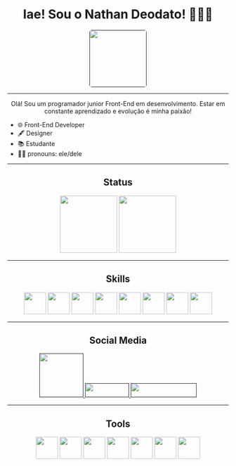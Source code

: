 <h1 align="center">
    Iae! Sou o Nathan Deodato! 👨🏿‍💻
</h1>

<div align="center">

<a href="">
    <img style="border-radius: 5px;" width="130px" src="https://img.shields.io/badge/website-000000?style=for-the-badge&logo=About.me&logoColor=white">
    </img>
</a>

</div>

---

<p align="center">
    Olá! Sou um programador junior Front-End em desenvolvimento. Estar em constante aprendizado e evolução é minha paixão! 
</p>

<ul>
    <li>🌐 Front-End Developer</li>
    <li>🖋 Designer</li>
    <li>📚 Estudante</li>
    <li>🖖🏿 pronouns: ele/dele</li>
</ul>

---

<h2 align="center">Status</h2>

<div align="center">

<img height="130vh" src="https://github-readme-stats.vercel.app/api?username=NathanDeodato&show_icons=true&theme=tokyonight&include_all_commits=true&count_private=true&hide_border=true&border_radius=30px"/>
<img height="130vh" src="https://github-readme-stats.vercel.app/api/top-langs/?username=NathanDeodato&layout=compact&langs_count=7&theme=tokyonight&hide_border=true&border_radius=20px"/>

</div>

---

<h2 align="center">Skills</h2>

<div align="center">

<img width="50px" src="https://cdn.jsdelivr.net/gh/devicons/devicon/icons/html5/html5-original.svg" />

<img width="50px" src="https://cdn.jsdelivr.net/gh/devicons/devicon/icons/css3/css3-original.svg" />

<img width="50px" src="https://cdn.jsdelivr.net/gh/devicons/devicon/icons/javascript/javascript-original.svg" />

<img width="50px" src="https://cdn.jsdelivr.net/gh/devicons/devicon/icons/react/react-original.svg" />

<img width="50px" src="https://cdn.jsdelivr.net/gh/devicons/devicon/icons/nodejs/nodejs-original.svg" />

<img width="50px" src="https://cdn.jsdelivr.net/gh/devicons/devicon/icons/python/python-original.svg" />

<img width="50px" src="https://cdn.jsdelivr.net/gh/devicons/devicon/icons/git/git-original.svg" />

<img width="50px" src="https://cdn.jsdelivr.net/gh/devicons/devicon/icons/sass/sass-original.svg" />

</div>

---

<h2 align="center">Social Media</h2>

<div align="center">

<a href="">
    <img width="100px" src="https://img.shields.io/badge/Gmail-D14836?style=for-the-badge&logo=gmail&logoColor=white" />
</a>

<a href="">
    <img width="100px" height="32px" src="https://img.shields.io/badge/Telegram-2CA5E0?style=for-the-badge&logo=telegram&logoColor=white" />
</a>

<a href="">
    <img width="150px" height="32px" src="https://img.shields.io/badge/Microsoft_Outlook-0078D4?style=for-the-badge&logo=microsoft-outlook&logoColor=white
    " />
</a>

</div>

---

<h2 align="center">Tools</h2>

<div align="center">

<img width="50px" src="https://cdn.jsdelivr.net/gh/devicons/devicon/icons/vscode/vscode-original.svg" />

<img width="50px" src="https://cdn.jsdelivr.net/gh/devicons/devicon/icons/github/github-original.svg" />

<img width="50px" src="https://cdn.jsdelivr.net/gh/devicons/devicon/icons/linux/linux-plain.svg" />

<img width="50px" src="https://cdn.jsdelivr.net/gh/devicons/devicon/icons/xd/xd-line.svg" />

<img width="50px" src="https://cdn.jsdelivr.net/gh/devicons/devicon/icons/bash/bash-original.svg" />

<img width="50px" src="https://cdn.jsdelivr.net/gh/devicons/devicon/icons/codepen/codepen-plain.svg" />

<img width="50px" src="https://cdn.jsdelivr.net/gh/devicons/devicon/icons/figma/figma-original.svg" />

</div>
